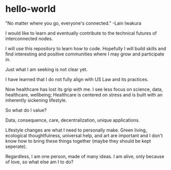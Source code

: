 # hello-world
"No matter where you go, everyone's connected."  -Lain Iwakura

I would like to learn and eventually contribute to the technical futures of interconnected nodes.

I will use this repository to learn how to code. Hopefully I will build skills and find interesting and positive communities where I may grow and participate in. 

Just what I am seeking is not clear yet.

I have learned that I do not fully align with US Law and its practices. 

Now healthcare has lost its grip with me. I see less focus on science, data, healthcare, wellbeing; Healthcare is centered on stress and is built with an inherently sickening lifestyle.

So what do I value? 

Data, consequence, care, decentralization, unique applications.

Lifestyle changes are what I need to personally make. 
Green living, ecological thoughtfulness, universal help, and art are important and I don't know how to bring these things together (maybe they should be kept seperate).

Regardless, I am one person, made of many ideas. I am alive, only because of love, so what else am I to do? 
